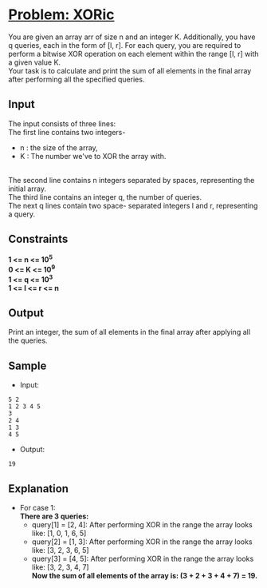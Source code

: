 # [Problem: XORic](https://my.newtonschool.co/playground/code/ebsd1h9ez5jf)

You are given an array arr of size n and an integer K. Additionally, you have q queries, each in the form of [l, r]. For each query, you are required to perform a bitwise XOR operation on each element within the range [l, r] with a given value K.
<br>
Your task is to calculate and print the sum of all elements in the final array after performing all the specified queries.

## Input

The input consists of three lines:
<br>
The first line contains two integers-
- n : the size of the array,
- K : The number we've to XOR the array with.
<br>
The second line contains n integers separated by spaces, representing the initial array.<br>
The third line contains an integer q, the number of queries.<br>
The next q lines contain two space- separated integers l and r, representing a query.

## Constraints

**1 <= n <= 10<sup>5</sup> <br>
0 <= K <= 10<sup>9</sup> <br>
1 <= q <= 10<sup>3</sup> <br>
1 <= l <= r <= n**

## Output

Print an integer, the sum of all elements in the final array after applying all the queries.

## Sample

- Input:
```
5 2
1 2 3 4 5
3
2 4
1 3
4 5
```

- Output:
```
19
```

## Explanation

- For case 1: <br> **There are 3 queries: <br>**
  - query[1] = [2, 4]: After performing XOR in the range the array looks like: [1, 0, 1, 6, 5]
  - query[2] = [1, 3]: After performing XOR in the range the array looks like: [3, 2, 3, 6, 5]
  - query[3] = [4, 5]: After performing XOR in the range the array looks like: [3, 2, 3, 4, 7]
**<br> Now the sum of all elements of the array is: (3 + 2 + 3 + 4 + 7) = 19.**
